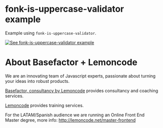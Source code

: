 # fonk-is-uppercase-validator example

Example using `fonk-is-uppercase-validator`.

[![See fonk-is-uppercase-validator example](https://codesandbox.io/static/img/play-codesandbox.svg)](https://codesandbox.io/s/github/lemoncode/fonk-is-uppercase-validator/tree/master/examples/ts)

# About Basefactor + Lemoncode

We are an innovating team of Javascript experts, passionate about turning your ideas into robust products.

[Basefactor, consultancy by Lemoncode](http://www.basefactor.com) provides consultancy and coaching services.

[Lemoncode](http://lemoncode.net/services/en/#en-home) provides training services.

For the LATAM/Spanish audience we are running an Online Front End Master degree, more info: http://lemoncode.net/master-frontend
